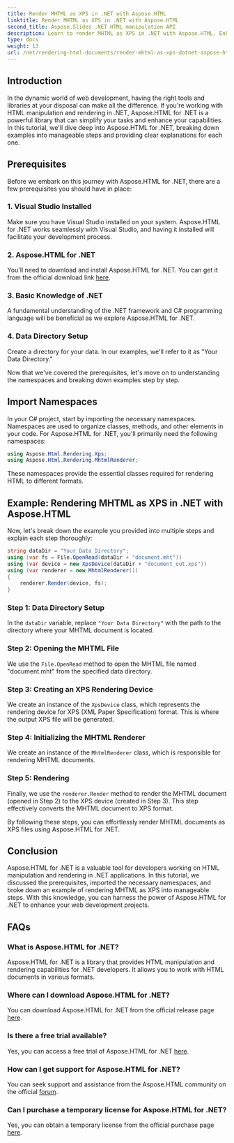```yaml
---
title: Render MHTML as XPS in .NET with Aspose.HTML
linktitle: Render MHTML as XPS in .NET with Aspose.HTML
second_title: Aspose.Slides .NET HTML manipulation API
description: Learn to render MHTML as XPS in .NET with Aspose.HTML. Enhance your HTML manipulation skills and boost your web development projects!
type: docs
weight: 13
url: /net/rendering-html-documents/render-mhtml-as-xps-dotnet-aspose-html/
---
```

## Introduction

In the dynamic world of web development, having the right tools and libraries at your disposal can make all the difference. If you're working with HTML manipulation and rendering in .NET, Aspose.HTML for .NET is a powerful library that can simplify your tasks and enhance your capabilities. In this tutorial, we'll dive deep into Aspose.HTML for .NET, breaking down examples into manageable steps and providing clear explanations for each one.

## Prerequisites

Before we embark on this journey with Aspose.HTML for .NET, there are a few prerequisites you should have in place:

### 1. Visual Studio Installed

Make sure you have Visual Studio installed on your system. Aspose.HTML for .NET works seamlessly with Visual Studio, and having it installed will facilitate your development process.

### 2. Aspose.HTML for .NET

You'll need to download and install Aspose.HTML for .NET. You can get it from the official download link [here](https://releases.aspose.com/html/net/).

### 3. Basic Knowledge of .NET

A fundamental understanding of the .NET framework and C# programming language will be beneficial as we explore Aspose.HTML for .NET.

### 4. Data Directory Setup

Create a directory for your data. In our examples, we'll refer to it as "Your Data Directory."

Now that we've covered the prerequisites, let's move on to understanding the namespaces and breaking down examples step by step.

## Import Namespaces

In your C# project, start by importing the necessary namespaces. Namespaces are used to organize classes, methods, and other elements in your code. For Aspose.HTML for .NET, you'll primarily need the following namespaces:

```csharp
using Aspose.Html.Rendering.Xps;
using Aspose.Html.Rendering.MhtmlRenderer;
```

These namespaces provide the essential classes required for rendering HTML to different formats.

## Example: Rendering MHTML as XPS in .NET with Aspose.HTML

Now, let's break down the example you provided into multiple steps and explain each step thoroughly:

```csharp
string dataDir = "Your Data Directory";
using (var fs = File.OpenRead(dataDir + "document.mht"))
using (var device = new XpsDevice(dataDir + "document_out.xps"))
using (var renderer = new MhtmlRenderer())
{
    renderer.Render(device, fs);
}
```

### Step 1: Data Directory Setup

In the `dataDir` variable, replace `"Your Data Directory"` with the path to the directory where your MHTML document is located.

### Step 2: Opening the MHTML File

We use the `File.OpenRead` method to open the MHTML file named "document.mht" from the specified data directory.

### Step 3: Creating an XPS Rendering Device

We create an instance of the `XpsDevice` class, which represents the rendering device for XPS (XML Paper Specification) format. This is where the output XPS file will be generated.

### Step 4: Initializing the MHTML Renderer

We create an instance of the `MhtmlRenderer` class, which is responsible for rendering MHTML documents.

### Step 5: Rendering

Finally, we use the `renderer.Render` method to render the MHTML document (opened in Step 2) to the XPS device (created in Step 3). This step effectively converts the MHTML document to XPS format.

By following these steps, you can effortlessly render MHTML documents as XPS files using Aspose.HTML for .NET.

## Conclusion

Aspose.HTML for .NET is a valuable tool for developers working on HTML manipulation and rendering in .NET applications. In this tutorial, we discussed the prerequisites, imported the necessary namespaces, and broke down an example of rendering MHTML as XPS into manageable steps. With this knowledge, you can harness the power of Aspose.HTML for .NET to enhance your web development projects.

## FAQs

### What is Aspose.HTML for .NET?
Aspose.HTML for .NET is a library that provides HTML manipulation and rendering capabilities for .NET developers. It allows you to work with HTML documents in various formats.

### Where can I download Aspose.HTML for .NET?
You can download Aspose.HTML for .NET from the official release page [here](https://releases.aspose.com/html/net/).

### Is there a free trial available?
Yes, you can access a free trial of Aspose.HTML for .NET [here](https://releases.aspose.com/).

### How can I get support for Aspose.HTML for .NET?
You can seek support and assistance from the Aspose.HTML community on the official [forum](https://forum.aspose.com/).

### Can I purchase a temporary license for Aspose.HTML for .NET?
Yes, you can obtain a temporary license from the official purchase page [here](https://purchase.aspose.com/temporary-license/).
